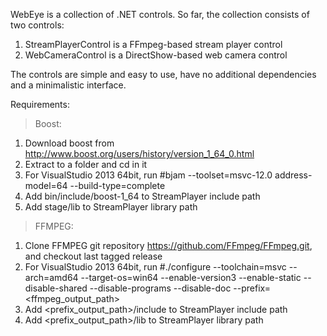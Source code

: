 WebEye is a collection of .NET controls. So far, the collection consists of two controls:

1. StreamPlayerControl is a FFmpeg-based stream player control
2. WebCameraControl is a DirectShow-based web camera control 

The controls are simple and easy to use, have no additional dependencies and a minimalistic interface.

Requirements:
 > Boost: 
   1. Download boost from http://www.boost.org/users/history/version_1_64_0.html
   2. Extract to a folder and cd in it
   3. For VisualStudio 2013 64bit, run #bjam --toolset=msvc-12.0 address-model=64 --build-type=complete
   4. Add bin/include/boost-1_64 to StreamPlayer include path
   5. Add stage/lib to StreamPlayer library path
 > FFMPEG:
   1. Clone FFMPEG git repository https://github.com/FFmpeg/FFmpeg.git, and checkout last tagged release
   2. For VisualStudio 2013 64bit, run #./configure --toolchain=msvc --arch=amd64 --target-os=win64 --enable-version3 --enable-static --disable-shared --disable-programs --disable-doc --prefix=<ffmpeg_output_path>
   3. Add <prefix_output_path>/include to StreamPlayer include path
   4. Add <prefix_output_path>/lib to StreamPlayer library path
